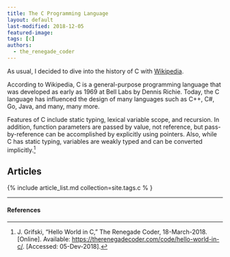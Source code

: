 ```yaml
---
title: The C Programming Language
layout: default
last-modified: 2018-12-05
featured-image:
tags: [c]
authors:
  - the_renegade_coder
---
```


As usual, I decided to dive into the history of C with [Wikipedia][1].

According to Wikipedia, C is a general-purpose programming language that 
was developed as early as 1969 at Bell Labs by Dennis Richie. Today, the 
C language has influenced the design of many languages such as C++, C#, 
Go, Java, and many, many more.

Features of C include static typing, lexical variable scope, and recursion. 
In addition, function parameters are passed by value, not reference, but 
pass-by-reference can be accomplished by explicitly using pointers. Also, 
while C has static typing, variables are weakly typed and can be converted implicitly.[^1]

## Articles

{% include article_list.md collection=site.tags.c % }

---

#### References

[^1]: J. Grifski, “Hello World in C,” The Renegade Coder, 18-March-2018. [Online]. Available: <https://therenegadecoder.com/code/hello-world-in-c/>. [Accessed: 05-Dev-2018].

[1]: https://en.wikipedia.org/wiki/C_(programming_language)
